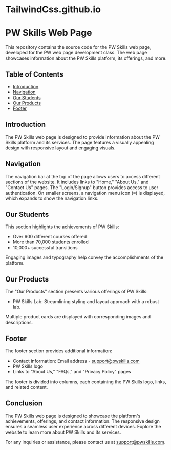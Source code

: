 # TailwindCss.github.io
# PW Skills Web Page

This repository contains the source code for the PW Skills web page, developed for the PW web page development class. The web page showcases information about the PW Skills platform, its offerings, and more.

## Table of Contents

- [Introduction](#introduction)
- [Navigation](#navigation)
- [Our Students](#our-students)
- [Our Products](#our-products)
- [Footer](#footer)

## Introduction

The PW Skills web page is designed to provide information about the PW Skills platform and its services. The page features a visually appealing design with responsive layout and engaging visuals.

## Navigation

The navigation bar at the top of the page allows users to access different sections of the website. It includes links to "Home," "About Us," and "Contact Us" pages. The "Login/Signup" button provides access to user authentication. On smaller screens, a navigation menu icon (&#8801;) is displayed, which expands to show the navigation links.

## Our Students

This section highlights the achievements of PW Skills:

- Over 600 different courses offered
- More than 70,000 students enrolled
- 10,000+ successful transitions

Engaging images and typography help convey the accomplishments of the platform.

## Our Products

The "Our Products" section presents various offerings of PW Skills:

- PW Skills Lab: Streamlining styling and layout approach with a robust lab.

Multiple product cards are displayed with corresponding images and descriptions.

## Footer

The footer section provides additional information:

- Contact information: Email address - support@pwskills.com
- PW Skills logo
- Links to "About Us," "FAQs," and "Privacy Policy" pages

The footer is divided into columns, each containing the PW Skills logo, links, and related content.

## Conclusion

The PW Skills web page is designed to showcase the platform's achievements, offerings, and contact information. The responsive design ensures a seamless user experience across different devices. Explore the website to learn more about PW Skills and its services.

For any inquiries or assistance, please contact us at support@pwskills.com.
